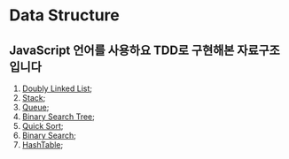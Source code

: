 # Data Structure

## JavaScript 언어를 사용하요 TDD로 구현해본 자료구조입니다

1. [Doubly Linked List](./doublyLinkedList.test.js);
2. [Stack](./stack.test.js);
3. [Queue](./queue.test.js);
4. [Binary Search Tree](./binarySearchTree.test.js);
5. [Quick Sort](./quickSort.test.js);
6. [Binary Search](./binarySearch.test.js);
7. [HashTable](./hashTable.test.js);
